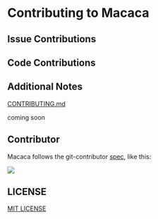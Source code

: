 # Contributing to Macaca

## Issue Contributions

## Code Contributions

## Additional Notes

[CONTRIBUTING.md](https://github.com/macacajs/macaca-cli/blob/master/CONTRIBUTING.md)

coming soon

## Contributor

Macaca follows the git-contributor [spec](//github.com/xudafeng/git-contributor), like this:

[![](https://wx1.sinaimg.cn/large/6d308bd9gy1fpq7g11gm5j21e60mgqlx.jpg)](//github.com/macacajs/macacajs.github.io#contributors)

## LICENSE

[MIT LICENSE](//github.com/alibaba/macaca/blob/master/LICENSE)
